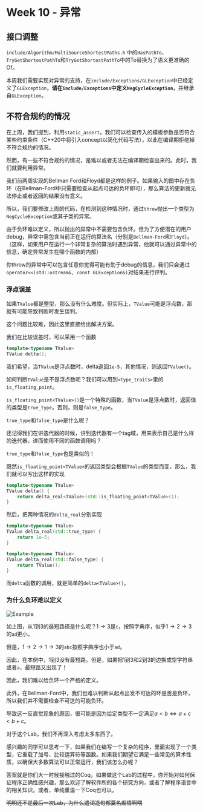 # Week 10 - 异常

## 接口调整

`include/Algorithm/MultiSourceShortestPaths.h` 中的`HasPathTo`、`TryGetShortestPathTo`和`TryGetShortestPathTo`中的To替换为了语义更准确的Of。



本周我们需要实现对异常的支持，在`include/Exceptions/GLException`中已经定义了`GLException`，**请在`include/Exceptions`中定义`NegCycleException`**，并继承自`GLException`。

## 不符合规约的情况

在上周，我们提到，利用`static_assert`，我们可以检查传入的模板参数是否符合某些约束条件（C++20中将引入concept以简化代码写法），以此在编译期拒绝掉不符合规约的情况。

然而，有一些不符合规约的情况，是难以或者无法在编译期检查出来的。此时，我们就要利用异常。

我们前两周实现的Bellman Ford和Floyd都是这样的例子。如果输入的图中存在负环（在Bellman-Ford中只需要检查从起点可达的负环即可），那么算法的更新就无法停止或者返回的结果没有意义。

所以，我们要修改上周的代码，在检测到这种情况时，通过`throw`抛出一个类型为`NegCycleException`或其子类的异常。

由于负环难以定义，所以抛出的异常中不需要包含负环。但为了方便潜在的用户debug，异常中需包含当前正在运行的算法名（分别是`Bellman-Ford`和`Floyd`）。（这样，如果用户在运行一个非常复杂的算法时遇到异常，他就可以通过异常中的信息，确定异常发生在哪个函数的内部）

你throw的异常中可以包含任意你觉得可能有助于debug的信息，我们只会通过`operator<<(std::ostream&, const GLException&)`对结果进行评判。

### 浮点误差

如果`TValue`都是整型，那么没有什么难度。但实际上，`TValue`可能是浮点数，那就有可能导致判断时发生误判。

这个问题比较难，因此这里直接给出解决方案。

我们在比较误差时，可以采用一个函数

```c++
template<typename TValue>
TValue delta();
```

我们希望，当`TValue`是浮点数时，delta返回`1e-5`，其他情况，则返回`TValue()`。

如何判断`TValue`是不是浮点数呢？我们可以用到`<type_traits>`里的`is_floating_point`。

`is_floating_point<TValue>()`是一个特殊的函数，当`TValue`是浮点数时，返回值的类型是`true_type`，否则，则是`false_type`。

`true_type`和`false_type`是什么呢？

还记得我们在讲迭代器的时候，讲到迭代器有一个tag域，用来表示自己是什么样的迭代器，进而使用不同的函数调用吗？

`true_type`和`false_type`也是类似的！

既然`is_floating_point<TValue>`的返回类型会根据`TValue`的类型而变，那么，我们就可以写出这样的实现

```c++
template<typename TValue>
TValue delta() {
    return delta_real<TValue>(std::is_floating_point<TValue>());
}
```

然后，把两种情况的`delta_real`分别实现

```c++
template<typename TValue>
TValue delta_real(std::true_type) {
    return 1e-5;
}

template<typename TValue>
TValue delta_real(std::false_type) {
    return TValue();
}
```

而`delta`函数的调用，就是简单的`delta<TValue>()`。

### 为什么负环难以定义

![Example](https://oj-solutions.njujb.com/2020-2/10/a/string_graph.png)

如上图，从1到3的最短路径是什么呢？$1\rightarrow 3$是`c`，按照字典序，似乎$1\rightarrow 2\rightarrow 3$的`ad`更小。

但是，$1\rightarrow 2\rightarrow 1\rightarrow 3$的`abc`按照字典序也小于`ad`。

因此，在本例中，1到3没有最短路。但是，如果把1到3和2到3的边换成空字符串或者`a`，最短路又出现了！

因此，我们难以给负环一个严格的定义。

此外，在Bellman-Ford中，我们也难以判断从起点出发不可达的环是否是负环，所以我们并不需要检查不可达的可能负环。



导致这一反直觉现象的原因，很可能是因为给定类型不一定满足$a\lt b \Leftrightarrow a+c\lt b+c$。

对于这个Lab，我们不再深入考虑太多东西了。

感兴趣的同学可以思考一下，如果我们在编写一个复杂的程序，里面实现了一个类型，它重载了加号、比较运算符等函数。如果我们期望它满足一些常见的算术性质，以确保大多数算法可以正常运行，我们该怎么办呢？

答案就是你们大一时候接触过的Coq。如果做这个Lab的过程中，你开始对如何保证程序正确性感兴趣，那么欢迎了解软件所的各个研究方向，或者了解程序语言中的相关知识。或者，单纯重温一下Coq也可以。

~~明明还不是最后一次Lab，为什么遣词造句都莫名煽情啊喂~~